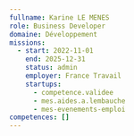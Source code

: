 ```yaml
---
fullname: Karine LE MENES
role: Business Developer
domaine: Développement
missions:
  - start: 2022-11-01
    end: 2025-12-31
    status: admin
    employer: France Travail
    startups:
      - competence.validee
      - mes.aides.a.lembauche
      - mes-evenements-emploi
competences: []
---
```

